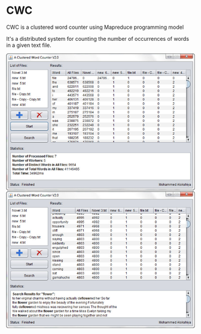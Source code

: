 # CWC

CWC is a clustered word counter using Mapreduce programming model

It's a distributed system for counting the number of occurrences of words in a given text file.

![alt tag](https://github.com/mmoksh/CWC/blob/master/1.jpg)
![alt tag](https://github.com/mmoksh/CWC/blob/master/2.jpg)
